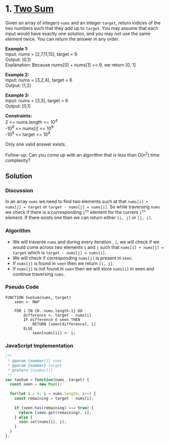 # 1. [Two Sum](https://leetcode.com/problems/two-sum/)

Given an array of integers `nums` and an integer `target`, return indices of the two numbers such that they add up to `target`.
You may assume that each input would have exactly one solution, and you may not use the same element twice.
You can return the answer in any order.

**Example 1:**  
Input: nums = [2,7,11,15], target = 9  
Output: [0,1]  
Explanation: Because nums[0] + nums[1] == 9, we return [0, 1]

**Example 2:**  
Input: nums = [3,2,4], target = 6  
Output: [1,2]

**Example 3:**  
Input: nums = [3,3], target = 6  
Output: [0,1]  

**Constraints:**  
2 <= nums.length <= 10<sup>4</sup>  
-10<sup>9</sup> <= nums[i] <= 10<sup>9</sup>  
-10<sup>9</sup> <= target <= 10<sup>9</sup>

Only one valid answer exists.

Follow-up: Can you come up with an algorithm that is less than O(n<sup>2</sup>) time complexity?

## Solution

### Discussion

In an array `nums` we need to find two elements such at that `nums[i] + nums[j] = target` or `target - nums[j] = nums[i]`. So while traversing `nums` we check if there is a corresponding <code>j<sup>th</sup></code> element for the current <code>i<sup>th</sup></code> element. If there exists one then we can return either `[i, j]` or `[j, i]`.

### Algorithm

- We will traverse `nums` and during every iteration , `i`, we will check if we would come across two elements `i` and `j` such that  `nums[i] + nums[j] = target` which is `target - nums[j] = nums[i]`.
- We will check if corresponding `nums[j]` is present in `seen`.
- If `nums[j]` is found in `seen` then we return `[i, j]`.
- If `nums[j]` is not found in `seen` then we will store `nums[i]` in seen and continue traversing `nums`.

### Pseudo Code

```
FUNCTION twoSum(nums, target)
	seen <- MAP
	
	FOR i IN {0..nums.length-1} DO
		difference <- target - nums[i]
		IF difference ∈ seen THEN
			RETURN [seen[difference], i]
		ELSE
			seen[nums[i]] <- i;
```

### JavaScript Implementation

```js
/**
 * @param {number[]} nums
 * @param {number} target
 * @return {number[]}
 */
var twoSum = function(nums, target) {
  const seen = new Map();
  
  for(let i = 0; i < nums.length; i++) {
    const remaining = target - nums[i];
    
    if (seen.has(remaining) === true) {
      return [seen.get(remaining), i];
    } else {
      seen.set(nums[i], i);
    }
  }
};
```
